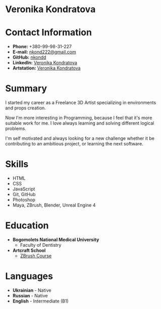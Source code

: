 # Veronika Kondratova

# Contact Information

* **Phone:** +380-99-98-31-227
* **E-mail:** [nkond222@gmail.com](nkond222@gmail.com)
* **GitHub:** [nkondd](https://github.com/nkondd)
* **LinkedIn:** [Veronika Kondratova](https://www.linkedin.com/in/nkond/)
* **Artstation:** [Veronika Kondratova](https://www.artstation.com/nkond)

# Summary

I started my career as a Freelance 3D Artist specializing in environments and props creation.

Now I'm more interesting in Programming, because I feel that it's more suitable work for me. I love always learning and solving different logical problems.

I'm self motivated and always looking for a new challenge whether it be contributing to an ambitious project, or learning the next software.

# Skills

* HTML 
* CSS
* JavaScript
* Git, GitHub
* Photoshop
* Maya, ZBrush, Blender, Unreal Engine 4

# Education 

* **Bogomolets National Medical University**
    * Faculty of Dentistry
* **Artcraft School**
    * [ZBrush Course](https://artcraft.net.ua/courses/zbrush-intensiv-online)

# Languages

* **Ukrainian** - Native
* **Russian** - Native
* **English** - Intermediate (B1) 